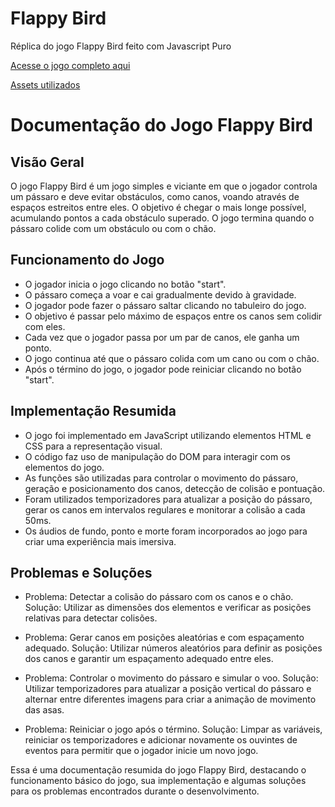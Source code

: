 # Flappy Bird

Réplica do jogo Flappy Bird feito com Javascript Puro


[Acesse o jogo completo aqui](https://josuefernandes7.github.io/FlappyBird_JS/)


[Assets utilizados](https://github.com/samuelcust/flappy-bird-assets/tree/master)

# Documentação do Jogo Flappy Bird

## Visão Geral
O jogo Flappy Bird é um jogo simples e viciante em que o jogador controla um pássaro e deve evitar obstáculos, como canos, voando através de espaços estreitos entre eles. O objetivo é chegar o mais longe possível, acumulando pontos a cada obstáculo superado. O jogo termina quando o pássaro colide com um obstáculo ou com o chão.

## Funcionamento do Jogo
- O jogador inicia o jogo clicando no botão "start".
- O pássaro começa a voar e cai gradualmente devido à gravidade.
- O jogador pode fazer o pássaro saltar clicando no tabuleiro do jogo.
- O objetivo é passar pelo máximo de espaços entre os canos sem colidir com eles.
- Cada vez que o jogador passa por um par de canos, ele ganha um ponto.
- O jogo continua até que o pássaro colida com um cano ou com o chão.
- Após o término do jogo, o jogador pode reiniciar clicando no botão "start".

## Implementação Resumida
- O jogo foi implementado em JavaScript utilizando elementos HTML e CSS para a representação visual.
- O código faz uso de manipulação do DOM para interagir com os elementos do jogo.
- As funções são utilizadas para controlar o movimento do pássaro, geração e posicionamento dos canos, detecção de colisão e pontuação.
- Foram utilizados temporizadores para atualizar a posição do pássaro, gerar os canos em intervalos regulares e monitorar a colisão a cada 50ms.
- Os áudios de fundo, ponto e morte foram incorporados ao jogo para criar uma experiência mais imersiva.

## Problemas e Soluções
- Problema: Detectar a colisão do pássaro com os canos e o chão.
  Solução: Utilizar as dimensões dos elementos e verificar as posições relativas para detectar colisões.

- Problema: Gerar canos em posições aleatórias e com espaçamento adequado.
  Solução: Utilizar números aleatórios para definir as posições dos canos e garantir um espaçamento adequado entre eles.

- Problema: Controlar o movimento do pássaro e simular o voo.
  Solução: Utilizar temporizadores para atualizar a posição vertical do pássaro e alternar entre diferentes imagens para criar a animação de movimento das asas.

- Problema: Reiniciar o jogo após o término.
  Solução: Limpar as variáveis, reiniciar os temporizadores e adicionar novamente os ouvintes de eventos para permitir que o jogador inicie um novo jogo.

Essa é uma documentação resumida do jogo Flappy Bird, destacando o funcionamento básico do jogo, sua implementação e algumas soluções para os problemas encontrados durante o desenvolvimento.
